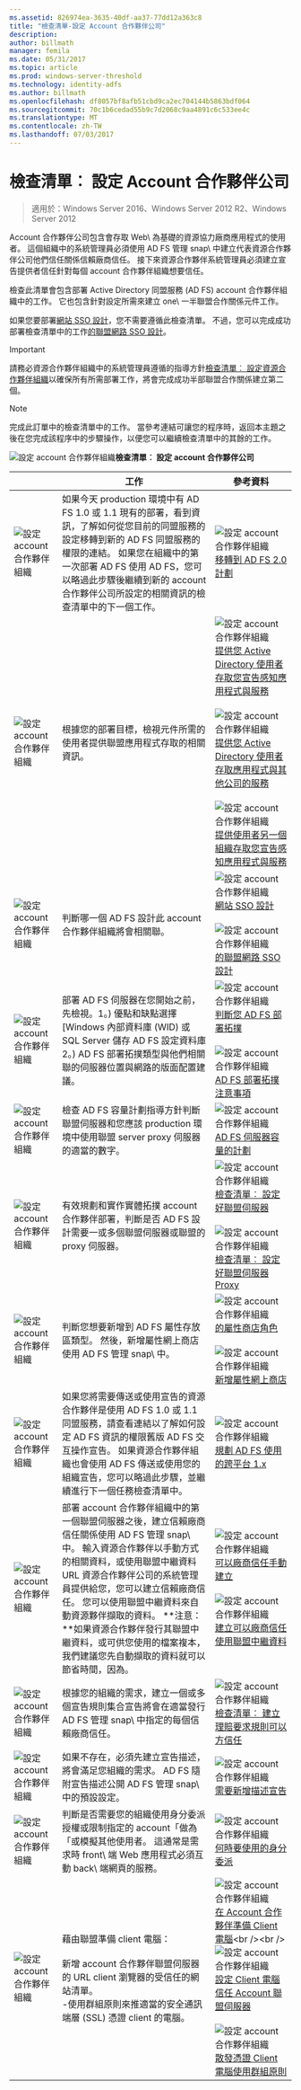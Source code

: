 ```yaml
---
ms.assetid: 826974ea-3635-40df-aa37-77dd12a363c8
title: "檢查清單-設定 Account 合作夥伴公司"
description: 
author: billmath
manager: femila
ms.date: 05/31/2017
ms.topic: article
ms.prod: windows-server-threshold
ms.technology: identity-adfs
ms.author: billmath
ms.openlocfilehash: df8057bf8afb51cbd9ca2ec704144b5863bdf064
ms.sourcegitcommit: 70c1b6cedad55b9c7d2068c9aa4891c6c533ee4c
ms.translationtype: MT
ms.contentlocale: zh-TW
ms.lasthandoff: 07/03/2017
---
```

# <a name="checklist-configuring-the-account-partner-organization"></a>檢查清單︰ 設定 Account 合作夥伴公司

>適用於：Windows Server 2016、Windows Server 2012 R2、Windows Server 2012

Account 合作夥伴公司包含會存取 Web\ 為基礎的資源協力廠商應用程式的使用者。 這個組織中的系統管理員必須使用 AD FS 管理 snap\ 中建立代表資源合作夥伴公司他們信任關係信賴廠商信任。 接下來資源合作夥伴系統管理員必須建立宣告提供者信任針對每個 account 合作夥伴組織想要信任。  
  
檢查此清單會包含部署 Active Directory 同盟服務 \(AD FS\) account 合作夥伴組織中的工作。 它也包含針對設定所需來建立 one\ 一半聯盟合作關係元件工作。  
  
如果您要部署[網站 SSO 設計](https://technet.microsoft.com/library/dd807033.aspx)，您不需要遵循此檢查清單。 不過，您可以完成成功部署檢查清單中的工作[的聯盟網路 SSO 設計](https://technet.microsoft.com/library/dd807050.aspx)。  
  
> [!IMPORTANT]  
> 請務必資源合作夥伴組織中的系統管理員遵循的指導方針[檢查清單︰ 設定資源合作夥伴組織](Checklist--Configuring-the-Resource-Partner-Organization.md)以確保所有所需部署工作，將會完成成功半部聯盟合作關係建立第二個。  
  
> [!NOTE]  
> 完成此訂單中的檢查清單中的工作。 當參考連結可讓您的程序時，返回本主題之後在您完成該程序中的步驟操作，以便您可以繼續檢查清單中的其餘的工作。  
  
![設定 account 合作夥伴組織](media/2b05dce3-938f-4168-9b8f-1f4398cbdb9b.gif)**檢查清單︰ 設定 account 合作夥伴公司**  
  
||工作|參考資料|  
|-|--------|-------------|  
|![設定 account 合作夥伴組織](media/icon_checkboxo.gif)|如果今天 production 環境中有 AD FS 1.0 或 1.1 現有的部署，看到資訊，了解如何從您目前的同盟服務的設定移轉到新的 AD FS 同盟服務的權限的連結。 如果您在組織中的第一次部署 AD FS 使用 AD FS，您可以略過此步驟後繼續到新的 account 合作夥伴公司所設定的相關資訊的檢查清單中的下一個工作。|![設定 account 合作夥伴組織](media/faa393df-4856-4431-9eda-4f4e5be72a90.gif)[移轉到 AD FS 2.0 計劃](https://technet.microsoft.com/library/ff678044.aspx)|  
|![設定 account 合作夥伴組織](media/icon_checkboxo.gif)|根據您的部署目標，檢視元件所需的使用者提供聯盟應用程式存取的相關資訊。|![設定 account 合作夥伴組織](media/faa393df-4856-4431-9eda-4f4e5be72a90.gif)[提供您 Active Directory 使用者存取您宣告感知應用程式與服務](https://technet.microsoft.com/library/dd807071.aspx)<br /><br />![設定 account 合作夥伴組織](media/faa393df-4856-4431-9eda-4f4e5be72a90.gif)[提供您 Active Directory 使用者存取應用程式與其他公司的服務](https://technet.microsoft.com/library/dd807123.aspx)<br /><br />![設定 account 合作夥伴組織](media/faa393df-4856-4431-9eda-4f4e5be72a90.gif)[提供使用者另一個組織存取您宣告感知應用程式與服務](https://technet.microsoft.com/library/dd807099.aspx)|  
|![設定 account 合作夥伴組織](media/icon_checkboxo.gif)|判斷哪一個 AD FS 設計此 account 合作夥伴組織將會相關聯。|![設定 account 合作夥伴組織](media/faa393df-4856-4431-9eda-4f4e5be72a90.gif)[網站 SSO 設計](https://technet.microsoft.com/library/dd807033.aspx)<br /><br />![設定 account 合作夥伴組織](media/faa393df-4856-4431-9eda-4f4e5be72a90.gif)[的聯盟網路 SSO 設計](https://technet.microsoft.com/library/dd807050.aspx)|  
|![設定 account 合作夥伴組織](media/icon_checkboxo.gif)|部署 AD FS 伺服器在您開始之前，先檢視。1。\) 優點和缺點選擇 [Windows 內部資料庫 \(WID\) 或 SQL Server 儲存 AD FS 設定資料庫 2。\) AD FS 部署拓撲類型與他們相關聯的伺服器位置與網路的版面配置建議。|![設定 account 合作夥伴組織](media/faa393df-4856-4431-9eda-4f4e5be72a90.gif)[判斷您 AD FS 部署拓撲](https://technet.microsoft.com/library/gg982491.aspx)<br /><br />![設定 account 合作夥伴組織](media/faa393df-4856-4431-9eda-4f4e5be72a90.gif)[AD FS 部署拓撲注意事項](https://technet.microsoft.com/library/gg982489.aspx)|  
|![設定 account 合作夥伴組織](media/icon_checkboxo.gif)|檢查 AD FS 容量計劃指導方針判斷聯盟伺服器和您應該 production 環境中使用聯盟 server proxy 伺服器的適當的數字。|![設定 account 合作夥伴組織](media/faa393df-4856-4431-9eda-4f4e5be72a90.gif)[AD FS 伺服器容量的計劃](https://technet.microsoft.com/library/gg749899.aspx)|  
|![設定 account 合作夥伴組織](media/icon_checkboxo.gif)|有效規劃和實作實體拓撲 account 合作夥伴部署，判斷是否 AD FS 設計需要一或多個聯盟伺服器或聯盟的 proxy 伺服器。|![設定 account 合作夥伴組織](media/bc6cea1a-1c6c-4124-8c8f-1df5adfe8c88.gif)[檢查清單︰ 設定好聯盟伺服器](Checklist--Setting-Up-a-Federation-Server.md)<br /><br />![設定 account 合作夥伴組織](media/bc6cea1a-1c6c-4124-8c8f-1df5adfe8c88.gif)[檢查清單︰ 設定好聯盟伺服器 Proxy](Checklist--Setting-Up-a-Federation-Server-Proxy.md)|  
|![設定 account 合作夥伴組織](media/icon_checkboxo.gif)|判斷您想要新增到 AD FS 屬性存放區類型。 然後，新增屬性網上商店使用 AD FS 管理 snap\ 中。|![設定 account 合作夥伴組織](media/faa393df-4856-4431-9eda-4f4e5be72a90.gif)[的屬性商店角色](../../ad-fs/technical-reference/The-Role-of-Attribute-Stores.md)<br /><br />![設定 account 合作夥伴組織](media/15dd35b6-6cc6-421f-93f8-7109920e7144.gif)[新增屬性網上商店](../../ad-fs/operations/Add-an-Attribute-Store.md)|  
|![設定 account 合作夥伴組織](media/icon_checkboxo.gif)|如果您將需要傳送或使用宣告的資源合作夥伴是使用 AD FS 1.0 或 1.1 同盟服務，請查看連結以了解如何設定 AD FS 資訊的權限舊版 AD FS 交互操作宣告。 如果資源合作夥伴組織也會使用 AD FS 傳送或使用您的組織宣告，您可以略過此步驟，並繼續進行下一個任務檢查清單中。|![設定 account 合作夥伴組織](media/faa393df-4856-4431-9eda-4f4e5be72a90.gif)[規劃 AD FS 使用的跨平台 1.x](https://technet.microsoft.com/library/ff678040.aspx)|  
|![設定 account 合作夥伴組織](media/icon_checkboxo.gif)|部署 account 合作夥伴組織中的第一個聯盟伺服器之後，建立信賴廠商信任關係使用 AD FS 管理 snap\ 中。 輸入資源合作夥伴以手動方式的相關資料，或使用聯盟中繼資料 URL 資源合作夥伴公司的系統管理員提供給您，您可以建立信賴廠商信任。 您可以使用聯盟中繼資料來自動資源夥伴擷取的資料。 **注意：**如果資源合作夥伴發行其聯盟中繼資料，或可供您使用的檔案複本，我們建議您先自動擷取的資料就可以節省時間，因為。|![設定 account 合作夥伴組織](media/15dd35b6-6cc6-421f-93f8-7109920e7144.gif)[可以廠商信任手動建立](../../ad-fs/operations/Create-a-Relying-Party-Trust.md)<br /><br />![設定 account 合作夥伴組織](media/15dd35b6-6cc6-421f-93f8-7109920e7144.gif)[建立可以廠商信任使用聯盟中繼資料](../../ad-fs/operations/Create-a-Relying-Party-Trust.md)|  
|![設定 account 合作夥伴組織](media/icon_checkboxo.gif)|根據您的組織的需求，建立一個或多個宣告規則集合宣告將會在適當發行 AD FS 管理 snap\ 中指定的每個信賴廠商信任。|![設定 account 合作夥伴組織](media/faa393df-4856-4431-9eda-4f4e5be72a90.gif)[檢查清單︰ 建立理賠要求規則可以方信任](Checklist--Creating-Claim-Rules-for-a-Relying-Party-Trust.md)|  
|![設定 account 合作夥伴組織](media/icon_checkboxo.gif)|如果不存在，必須先建立宣告描述，將會滿足您組織的需求。 AD FS 隨附宣告描述公開 AD FS 管理 snap\ 中的預設設定。|![設定 account 合作夥伴組織](media/15dd35b6-6cc6-421f-93f8-7109920e7144.gif)[需要新增描述宣告](../../ad-fs/operations/Add-a-Claim-Description.md)|  
|![設定 account 合作夥伴組織](media/icon_checkboxo.gif)|判斷是否需要您的組織使用身分委派授權或限制指定的 account「做為「或模擬其他使用者。 這通常是需求時 front\ 端 Web 應用程式必須互動 back\ 端網頁的服務。|![設定 account 合作夥伴組織](media/faa393df-4856-4431-9eda-4f4e5be72a90.gif)[何時要使用的身分委派](https://technet.microsoft.com/library/dd807122.aspx)|  
|![設定 account 合作夥伴組織](media/icon_checkboxo.gif)|藉由聯盟準備 client 電腦：<br /><br />新增 account 合作夥伴聯盟伺服器的 URL client 瀏覽器的受信任的網站清單。<br />-使用群組原則來推適當的安全通訊端層 \(SSL\) 憑證 client 的電腦。|![設定 account 合作夥伴組織](media/faa393df-4856-4431-9eda-4f4e5be72a90.gif)[在 Account 合作夥伴準備 Client 電腦](https://technet.microsoft.com/library/dd807114(v=ws.11).aspx)<br /><br />![設定 account 合作夥伴組織](media/15dd35b6-6cc6-421f-93f8-7109920e7144.gif)[設定 Client 電腦信任 Account 聯盟伺服器](Configure-Client-Computers-to-Trust-the-Account-Federation-Server.md)<br /><br />![設定 account 合作夥伴組織](media/15dd35b6-6cc6-421f-93f8-7109920e7144.gif)[散發憑證 Client 電腦使用群組原則](Distribute-Certificates-to-Client-Computers-by-Using-Group-Policy.md)| 

